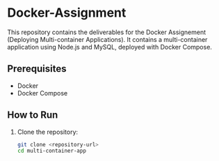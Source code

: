 # Docker-Assignment
This repository contains the deliverables for the Docker Assignement (Deploying Multi-container Applications). It contains a multi-container application using Node.js and MySQL, deployed with Docker Compose.

## Prerequisites

- Docker
- Docker Compose

## How to Run

1. Clone the repository:
   ```bash
   git clone <repository-url>
   cd multi-container-app
